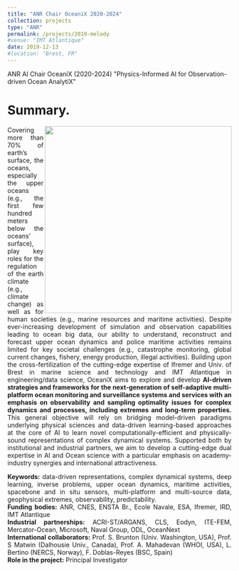 ```yaml
---
title: "ANR Chair OceaniX 2020-2024"
collection: projects
type: "ANR"
permalink: /projects/2019-melody
#venue: "IMT Atlantique"
date: 2019-12-13
#location: "Brest, FR"
---
```


ANR AI Chair OceaniX (2020-2024) "Physics-Informed AI for Observation-driven Ocean AnalytiX"

Summary. 
======
<div style="text-align: justify"> 
  <img src="https://www.imt-atlantique.fr/sites/default/files/rfablet/flyer_OceaniX.jpeg" width="420" align ="right">

Covering more than 70% of earth’s surface, the oceans, especially the upper oceans (e.g., the first few hundred meters below the oceans’ surface), play key roles for the regulation of the earth climate (e.g., climate change) as well as for human societies (e.g., marine resources and maritime activities). Despite ever-increasing development of simulation and observation capabilities leading to ocean big data, our ability to understand, reconstruct and forecast upper ocean dynamics and police maritime activities remains limited for key societal challenges (e.g., catastrophe monitoring, global current changes, fishery, energy production, illegal activities).
Building upon the cross-fertilization of the cutting-edge expertise of Ifremer and Univ. of Brest in marine science and technology and IMT Atlantique in engineering/data science, OceaniX aims to explore and develop **AI-driven strategies and frameworks for the next-generation of self-adaptive multi-platform ocean monitoring and surveillance systems and services with an emphasis on observability and sampling optimality issues for complex dynamics and processes, including extremes and long-term properties.** This general objective will rely on bridging model-driven paradigms underlying physical sciences and data-driven learning-based approaches at the core of AI to learn novel computationally-efficient and physically-sound representations of complex dynamical systems. Supported both by institutional and industrial partners, we aim to develop a cutting-edge dual expertise in AI and Ocean science with a particular emphasis on academy-industry synergies and international attractiveness. 

<div style="text-align: justify">
<strong>Keywords:</strong> data-driven representations, complex dynamical systems, deep learning, inverse problems, upper ocean dynamics, maritime activities, spacebone and in situ sensors, multi-platform and multi-source data, geophysical extremes, observability, predictability.
</div>


<div style="text-align: justify">
<strong> Funding bodies:</strong>  ANR, CNES, ENSTA Br., Ecole Navale, ESA, Ifremer, IRD, IMT Atlantique
</div>

<div style="text-align: justify">
<strong> Industrial partnerships:</strong>  ACRI-ST/ARGANS, CLS, Eodyn, ITE-FEM, Mercator-Ocean, Microsoft, Naval Group, ODL, OceanNext
</div>

<div style="text-align: justify">
<strong> International collaborators:</strong>  Prof. S. Brunton (Univ. Washington, USA), Prof. S Matwin (Dalhousie Univ., Canada), Prof. A. Mahadevan (WHOI, USA), L. Bertino (NERCS, Norway), F. Doblas-Reyes (BSC, Spain)
</div>

<div style="text-align: justify">
<strong> Role in the project:</strong>  Principal Investigator
</div>

